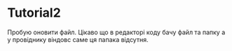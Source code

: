 # Tutorial2

Пробую оновити файл.
Цікаво що в редакторі коду бачу файл та папку а у провіднику віндовс саме ця папака відсутня.

